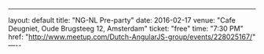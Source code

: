 ---
layout: default
title: "NG-NL Pre-party"
date: 2016-02-17
venue: "Cafe Deugniet, Oude Brugsteeg 12, Amsterdam"
ticket: "free"
time: "7:30 PM"
href: "http://www.meetup.com/Dutch-AngularJS-group/events/228025167/"
—--

